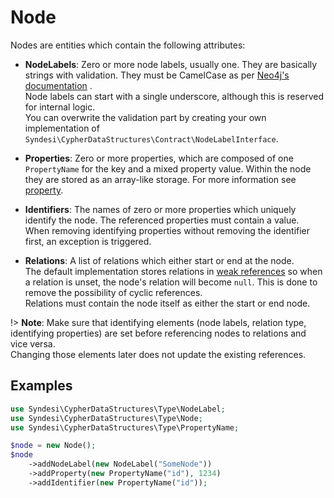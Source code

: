 # Node

Nodes are entities which contain the following attributes:

- **NodeLabels**: Zero or more node labels, usually one. They are basically strings with validation. They must be
  CamelCase as per [Neo4j's documentation](https://neo4j.com/docs/cypher-manual/current/syntax/naming/#_recommendations)
  .  
  Node labels can start with a single underscore, although this is reserved for internal logic.  
  You can overwrite the validation part by creating your own implementation of
  `Syndesi\CypherDataStructures\Contract\NodeLabelInterface`.

- **Properties**: Zero or more properties, which are composed of one `PropertyName` for the key and a mixed property value.
  Within the node they are stored as an array-like storage. For more information see [property](property.md).

- **Identifiers**: The names of zero or more properties which uniquely identify the node. The referenced properties must
  contain a value.  
  When removing identifying properties without removing the identifier first, an exception is triggered.

- **Relations**: A list of relations which either start or end at the node.  
  The default implementation stores relations in [weak references](https://www.php.net/manual/en/class.weakreference.php)
  so when a relation is unset, the node's relation will become `null`. This is done to remove the possibility of cyclic
  references.  
  Relations must contain the node itself as either the start or end node.  
  
!> **Note**: Make sure that identifying elements (node labels, relation type, identifying properties) are set before
   referencing nodes to relations and vice versa.  
   Changing those elements later does not update the existing references.

## Examples

```php
use Syndesi\CypherDataStructures\Type\NodeLabel;
use Syndesi\CypherDataStructures\Type\Node;
use Syndesi\CypherDataStructures\Type\PropertyName;

$node = new Node();
$node
    ->addNodeLabel(new NodeLabel("SomeNode"))
    ->addProperty(new PropertyName("id"), 1234)
    ->addIdentifier(new PropertyName("id"));
```
